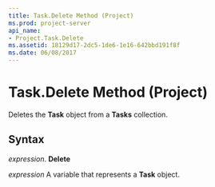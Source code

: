 ```yaml
---
title: Task.Delete Method (Project)
ms.prod: project-server
api_name:
- Project.Task.Delete
ms.assetid: 18129d17-2dc5-1de6-1e16-642bbd191f8f
ms.date: 06/08/2017
---
```



# Task.Delete Method (Project)

Deletes the  **Task** object from a **Tasks** collection.


## Syntax

 _expression_. **Delete**

 _expression_ A variable that represents a **Task** object.


